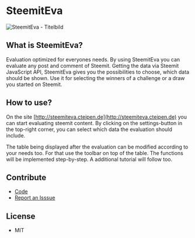 # SteemitEva

![SteemitEva - Titelbild](https://steemitimages.com/DQmTcDS2aJCp18tJajajmohQTXa9KTT9NSBZ1qGDWUWSsHv/SteemitEva-Titel-01.jpg)

## What is SteemitEva?
Evaluation optimized for everyones needs. By using SteemitEva you can evaluate any post and comment of Steemit. Getting the data via Steemit JavaScript API, SteemitEva gives you the possibilities to choose, which data should be shown. Use it for selecting the winners of a challenge or a draw you started on Steemit.

## How to use?
On the site [http://steemiteva.cteipen.de](http://steemiteva.cteipen.de) you can start evaluating steemit content. By clicking on the settings-button in the top-right corner, you can select which data the evaluation should include.

The table being displayed after the evaluation can be modified according to your needs too. For that use the toolbar on top of the table. The functions will be implemented step-by-step. A additional tutorial will follow too.

## Contribute
+ [Code](https://github.com/CTeipen/SteemitEva)
+ [Report an Isssue](https://github.com/CTeipen/SteemitEva/issues)


## License
+ MIT
